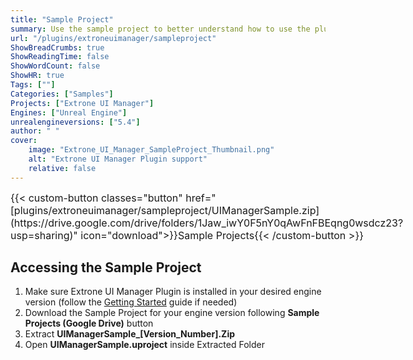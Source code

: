 ```yaml
---
title: "Sample Project"
summary: Use the sample project to better understand how to use the plugin.
url: "/plugins/extroneuimanager/sampleproject"
ShowBreadCrumbs: true
ShowReadingTime: false
ShowWordCount: false
ShowHR: true
Tags: [""]
Categories: ["Samples"]
Projects: ["Extrone UI Manager"]
Engines: ["Unreal Engine"]
unrealengineversions: ["5.4"]
author: " "
cover:
    image: "Extrone_UI_Manager_SampleProject_Thumbnail.png"
    alt: "Extrone UI Manager Plugin support"
    relative: false
---
```


<div class="buttons" style="display:flex; justify-content:left; font-size:medium; max-width:none; gap:var(--gap); margin-top:var(--gap);">
{{< custom-button classes="button" href="[plugins/extroneuimanager/sampleproject/UIManagerSample.zip](https://drive.google.com/drive/folders/1Jaw_iwY0F5nY0qAwFnFBEqng0wsdcz23?usp=sharing)" icon="download">}}Sample Projects{{< /custom-button >}}
</div>

## Accessing the Sample Project

1. Make sure Extrone UI Manager Plugin is installed in your desired engine version (follow the [Getting Started](../documentation/getting-started/) guide if needed)
2. Download the Sample Project for your engine version following **Sample Projects (Google Drive)** button
3. Extract **UIManagerSample_[Version_Number].Zip**
4. Open **UIManagerSample.uproject** inside Extracted Folder